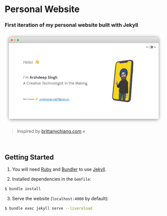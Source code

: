 # Personal Website 

<h3> First iteration of my personal website built with Jekyll </h3>

<img src="./banner.png">

> Inspired by [brittanychiang.com](https://brittanychiang.com) ✊

<br>

## Getting Started

1. You will need [Ruby](https://www.ruby-lang.org/en/) and [Bundler](https://bundler.io/) to use [Jekyll](https://jekyllrb.com/).

2. Installed dependencies in the `Gemfile`:

```sh
$ bundle install 
```

3. Serve the website (`localhost:4000` by default):

```sh
$ bundle exec jekyll serve --livereload
```


